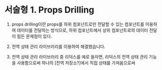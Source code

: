 # 서술형 1. Props Drilling

1. props drilling이란 props를 하위 컴포넌트로만 전달할 수 있는 컴포넌트를 이용하여 데이터를 전달하는 방식으로, 하위 컴포넌트에서 상위 컴포넌트로의 데이터 전달이 힘든 문제점이 있다.

2. 전역 상태 관리 라이브러리를 이용하여 해결했습니다.

<!-- 검색 : 리덕스 동작 원리 -->
3. 전역 상태 관리 라이브러리 중 리덕스를 예로 들자면, 리덕스의 전역 상태 관리 기능을 사용함으로써 하나의 [전역 저장소?]에서 직접 상태를 가져옴으로써 